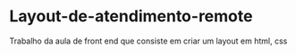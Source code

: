 # Layout-de-atendimento-remote
Trabalho da aula de front end que consiste em criar um layout em html, css 